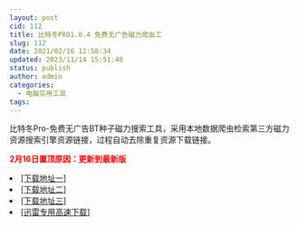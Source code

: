 ```yaml
---
layout: post
cid: 112
title: 比特冬PRO1.0.4 免费无广告磁力爬虫工
slug: 112
date: 2021/02/16 12:58:34
updated: 2023/11/14 15:51:40
status: publish
author: admin
categories: 
  - 电脑实用工具
tags: 
---
```



<div alt="潮男心博客 www.cnx0.com" >
				<p>比特冬Pro-免费无广告BT种子磁力搜索工具，采用本地数据爬虫检索第三方磁力资源搜索引擎资源链接，过程自动去除重复资源下载链接。</p>
<p><span style="color: rgb(255, 0, 0);"><strong>2月16日置顶原因：更新到最新版</strong></span></p><li><a href="http://116.255.150.52/soft/UploadFile/2021/210122bt.rar" target="_blank">[下载地址一]</a></li>
<li><a href="http://116.255.169.220/soft/UploadFile/2021/210122bt.rar" target="_blank">[下载地址二]</a></li>
<li><a href="http://dx.qqyewu.com/soft/UploadFile/2021/210122bt.rar" target="_blank">[下载地址三]</a></li>
<li><a href="/soft/download.asp?softid=24502&amp;downid=9&amp;id=25313" target="_blank">[迅雷专用高速下载]</a></li>			</div>
			